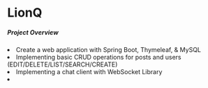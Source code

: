 # LionQ

<h5>Project Overview</h5>
  <li> Create a web application with Spring Boot, Thymeleaf, & MySQL</li>
  <li> Implementing basic CRUD operations for posts and users (EDIT/DELETE/LIST/SEARCH/CREATE)</li>
  <li> Implementing a chat client with WebSocket Library<li>

  
